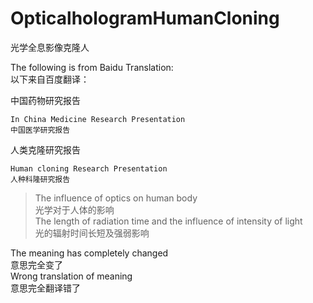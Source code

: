# OpticalhologramHumanCloning
光学全息影像克隆人                   

The following is from Baidu Translation:                </br>
以下来自百度翻译：                                       </br>

中国药物研究报告                                          </br>

`In China Medicine Research Presentation`               </br>
`中国医学研究报告`                                        </br>

人类克隆研究报告                                          </br>

`Human cloning Research Presentation`                    </br>
`人种科隆研究报告`                                        </br>

>The influence of optics on human body                                </br>
>光学对于人体的影响                                                     </br>
>The length of radiation time and the influence of intensity of light </br>
>光的辐射时间长短及强弱影响                                             </br>
>
>
>
>
>
>



The meaning has completely changed                      </br>
意思完全变了                                              </br>
Wrong translation of meaning                             </br>
意思完全翻译错了                                          </br>









